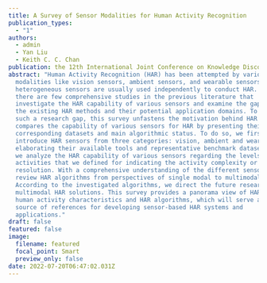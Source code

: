 ```yaml
---
title: A Survey of Sensor Modalities for Human Activity Recognition
publication_types:
  - "1"
authors:
  - admin
  - Yan Liu
  - Keith C. C. Chan
publication: the 12th International Joint Conference on Knowledge Discovery
abstract: "Human Activity Recognition (HAR) has been attempted by various sensor
  modalities like vision sensors, ambient sensors, and wearable sensors. These
  heterogeneous sensors are usually used independently to conduct HAR. However,
  there are few comprehensive studies in the previous literature that
  investigate the HAR capability of various sensors and examine the gap between
  the existing HAR methods and their potential application domains. To fill in
  such a research gap, this survey unfastens the motivation behind HAR and
  compares the capability of various sensors for HAR by presenting their
  corresponding datasets and main algorithmic status. To do so, we first
  introduce HAR sensors from three categories: vision, ambient and wearable by
  elaborating their available tools and representative benchmark datasets. Then
  we analyze the HAR capability of various sensors regarding the levels of
  activities that we defined for indicating the activity complexity or
  resolution. With a comprehensive understanding of the different sensors, we
  review HAR algorithms from perspectives of single modal to multimodal methods.
  According to the investigated algorithms, we direct the future research on
  multimodal HAR solutions. This survey provides a panorama view of HAR sensors,
  human activity characteristics and HAR algorithms, which will serve as a
  source of references for developing sensor-based HAR systems and
  applications."
draft: false
featured: false
image:
  filename: featured
  focal_point: Smart
  preview_only: false
date: 2022-07-20T06:47:02.031Z
---
```

